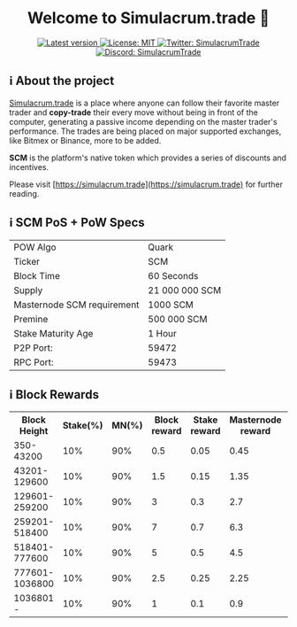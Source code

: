 <h1 align="center">Welcome to Simulacrum.trade 👋 </h1>

<p align="center">
    <a href="https://github.com/simulacrum-trade/simulacrum/releases/tag/v1.0.0" target="_blank">
        <img alt="Latest version" src="https://img.shields.io/github/v/tag/simulacrum-trade/simulacrum?label=Version&style=plastic" target="_blank" />
      </a>
    <a href="https://github.com/simulacrum-trade/simulacrum/blob/master/COPYING" target="_blank">
        <img alt="License: MIT" src="https://img.shields.io/badge/license-MIT-yellow.svg" target="_blank" />
      </a>
    <a href="https://twitter.com/SimulacrumT" target="_blank">
      <img alt="Twitter: SimulacrumTrade" src="https://img.shields.io/twitter/follow/SimulacrumT.svg?style=social" target="_blank" />
    </a>
    <a href="https://discord.gg/4NVvpPY" target="_blank">
      <img alt="Discord: SimulacrumTrade" src="https://img.shields.io/discord/659745228735119380?label=Join%20our%20chat%21&logo=discord&style=social" target="_blank" />
    </a>
</p>


## ℹ️ About the project

[Simulacrum.trade](https://simulacrum.trade) is a place where anyone can follow their favorite master trader and <b>copy-trade</b> their every move
without being in front of the computer, generating a passive income depending on the master trader's performance. The trades are being placed on major supported exchanges, like Bitmex or Binance, more to be added.

<b>SCM</b> is the platform's native token which provides a series of discounts and incentives.


Please visit [https://simulacrum.trade](https://simulacrum.trade) for further reading.

## ℹ️ SCM PoS + PoW Specs
<table>
<tr><td>POW Algo</td><td>Quark</td></tr>
<tr><td>Ticker</td><td>SCM</td></tr>
<tr><td>Block Time</td><td>60 Seconds</td></tr>
<tr><td>Supply</td><td>21 000 000 SCM</td></tr>
<tr><td>Masternode SCM requirement</td><td>1000 SCM</td></tr>
<tr><td>Premine</td><td>500 000 SCM</td></tr>
<tr><td>Stake Maturity Age</td><td>1 Hour</td></tr>
 <tr><td>P2P Port:</td><td>59472</td></tr>
 <tr><td>RPC Port:</td><td>59473</td></tr>
</table>


## ℹ️ Block Rewards

<table>
<th>Block <br /> Height</th>
<th>Stake(%)</th>
<th>MN(%)</th>
<th>Block reward</th>
<th>Stake reward</th>
<th>Masternode <br />reward</th>
<th>Masternode<br /> collateral</th>

<tr>
<td>350-43200</td>
<td>10%</td>
<td>90%</td>
<td>0.5</td>
<td>0.05</td>
<td>0.45</td>
<td>1000</td>
</tr>


<tr>
<td>43201-129600</td>
<td>10%</td>
<td>90%</td>
<td>1.5</td>
<td>0.15</td>
<td>1.35</td>
<td>1000</td>
</tr>


<tr>
<td>129601-259200</td>
<td>10%</td>
<td>90%</td>
<td>3</td>
<td>0.3</td>
<td>2.7</td>
<td>5000</td>
</tr>

<tr>
<td>259201-518400</td>
<td>10%</td>
<td>90%</td>
<td>7</td>
<td>0.7</td>
<td>6.3</td>
<td>10000</td>
</tr>


<tr>
<td>518401-777600</td>
<td>10%</td>
<td>90%</td>
<td>5</td>
<td>0.5</td>
<td>4.5</td>
<td>10000</td>
</tr>


<tr>
<td>777601-1036800</td>
<td>10%</td>
<td>90%</td>
<td>2.5</td>
<td>0.25</td>
<td>2.25</td>
<td>25000</td>
</tr>


<tr>
<td>1036801 - </td>
<td>10%</td>
<td>90%</td>
<td>1</td>
<td>0.1</td>
<td>0.9</td>
<td>25000</td>
</tr>


</table>
